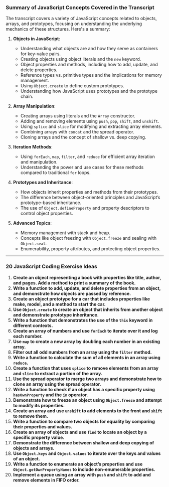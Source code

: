 ### Summary of JavaScript Concepts Covered in the Transcript

The transcript covers a variety of JavaScript concepts related to objects, arrays, and prototypes, focusing on understanding the underlying mechanics of these structures. Here's a summary:

1. **Objects in JavaScript**:
    
    - Understanding what objects are and how they serve as containers for key-value pairs.
    - Creating objects using object literals and the `new` keyword.
    - Object properties and methods, including how to add, update, and delete properties.
    - Reference types vs. primitive types and the implications for memory management.
    - Using `Object.create` to define custom prototypes.
    - Understanding how JavaScript uses prototypes and the prototype chain.
2. **Array Manipulation**:
    
    - Creating arrays using literals and the `Array` constructor.
    - Adding and removing elements using `push`, `pop`, `shift`, and `unshift`.
    - Using `splice` and `slice` for modifying and extracting array elements.
    - Combining arrays with `concat` and the spread operator.
    - Cloning arrays and the concept of shallow vs. deep copying.
3. **Iteration Methods**:
    
    - Using `forEach`, `map`, `filter`, and `reduce` for efficient array iteration and manipulation.
    - Understanding the power and use cases for these methods compared to traditional `for` loops.
4. **Prototypes and Inheritance**:
    
    - How objects inherit properties and methods from their prototypes.
    - The difference between object-oriented principles and JavaScript’s prototype-based inheritance.
    - The use of `Object.defineProperty` and property descriptors to control object properties.
5. **Advanced Topics**:
    
    - Memory management with stack and heap.
    - Concepts like object freezing with `Object.freeze` and sealing with `Object.seal`.
    - Enumerability, property attributes, and protecting object properties.

---

### 20 JavaScript Coding Exercise Ideas

1. **Create an object representing a book with properties like title, author, and pages. Add a method to print a summary of the book.**
2. **Write a function to add, update, and delete properties from an object, and demonstrate how objects are passed by reference.**
3. **Create an object prototype for a car that includes properties like make, model, and a method to start the car.**
4. **Use `Object.create` to create an object that inherits from another object and demonstrate prototype inheritance.**
5. **Write a function that demonstrates the use of the `this` keyword in different contexts.**
6. **Create an array of numbers and use `forEach` to iterate over it and log each number.**
7. **Use `map` to create a new array by doubling each number in an existing array.**
8. **Filter out all odd numbers from an array using the `filter` method.**
9. **Write a function to calculate the sum of all elements in an array using `reduce`.**
10. **Create a function that uses `splice` to remove elements from an array and `slice` to extract a portion of the array.**
11. **Use the spread operator to merge two arrays and demonstrate how to clone an array using the spread operator.**
12. **Write a function to check if an object has a specific property using `hasOwnProperty` and the `in` operator.**
13. **Demonstrate how to freeze an object using `Object.freeze` and attempt to modify its properties.**
14. **Create an array and use `unshift` to add elements to the front and `shift` to remove them.**
15. **Write a function to compare two objects for equality by comparing their properties and values.**
16. **Create an array of objects and use `find` to locate an object by a specific property value.**
17. **Demonstrate the difference between shallow and deep copying of objects and arrays.**
18. **Use `Object.keys` and `Object.values` to iterate over the keys and values of an object.**
19. **Write a function to enumerate an object’s properties and use `Object.getOwnPropertyNames` to include non-enumerable properties.**
20. **Implement a queue using an array with `push` and `shift` to add and remove elements in FIFO order.**